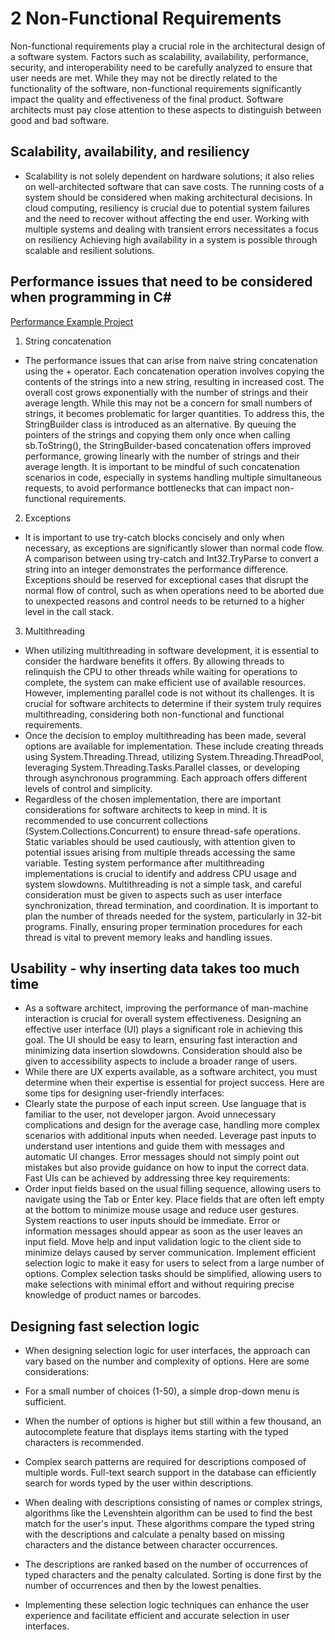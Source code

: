 # 2 Non-Functional Requirements
Non-functional requirements play a crucial role in the architectural design of a software system. Factors such as scalability, availability, performance, security, and interoperability need to be carefully analyzed to ensure that user needs are met. While they may not be directly related to the functionality of the software, non-functional requirements significantly impact the quality and effectiveness of the final product. Software architects must pay close attention to these aspects to distinguish between good and bad software.

## Scalability, availability, and resiliency
- Scalability is not solely dependent on hardware solutions; it also relies on well-architected software that can save costs. The running costs of a system should be considered when making architectural decisions. In cloud computing, resiliency is crucial due to potential system failures and the need to recover without affecting the end user. Working with multiple systems and dealing with transient errors necessitates a focus on resiliency Achieving high availability in a system is possible through scalable and resilient solutions. 

## Performance issues that need to be considered when programming in C#
[Performance Example Project](performance-issues)
1. String concatenation
- The performance issues that can arise from naive string concatenation using the + operator. Each concatenation operation involves copying the contents of the strings into a new string, resulting in increased cost. The overall cost grows exponentially with the number of strings and their average length. While this may not be a concern for small numbers of strings, it becomes problematic for larger quantities. To address this, the StringBuilder class is introduced as an alternative. By queuing the pointers of the strings and copying them only once when calling sb.ToString(), the StringBuilder-based concatenation offers improved performance, growing linearly with the number of strings and their average length. It is important to be mindful of such concatenation scenarios in code, especially in systems handling multiple simultaneous requests, to avoid performance bottlenecks that can impact non-functional requirements.
2. Exceptions
- It is important to use try-catch blocks concisely and only when necessary, as exceptions are significantly slower than normal code flow. A comparison between using try-catch and Int32.TryParse to convert a string into an integer demonstrates the performance difference. Exceptions should be reserved for exceptional cases that disrupt the normal flow of control, such as when operations need to be aborted due to unexpected reasons and control needs to be returned to a higher level in the call stack.
3. Multithreading
- When utilizing multithreading in software development, it is essential to consider the hardware benefits it offers. By allowing threads to relinquish the CPU to other threads while waiting for operations to complete, the system can make efficient use of available resources. However, implementing parallel code is not without its challenges. It is crucial for software architects to determine if their system truly requires multithreading, considering both non-functional and functional requirements.
- Once the decision to employ multithreading has been made, several options are available for implementation. These include creating threads using System.Threading.Thread, utilizing System.Threading.ThreadPool, leveraging System.Threading.Tasks.Parallel classes, or developing through asynchronous programming. Each approach offers different levels of control and simplicity.
- Regardless of the chosen implementation, there are important considerations for software architects to keep in mind. It is recommended to use concurrent collections (System.Collections.Concurrent) to ensure thread-safe operations. Static variables should be used cautiously, with attention given to potential issues arising from multiple threads accessing the same variable. Testing system performance after multithreading implementations is crucial to identify and address CPU usage and system slowdowns. Multithreading is not a simple task, and careful consideration must be given to aspects such as user interface synchronization, thread termination, and coordination. It is important to plan the number of threads needed for the system, particularly in 32-bit programs. Finally, ensuring proper termination procedures for each thread is vital to prevent memory leaks and handling issues.

## Usability - why inserting data takes too much time
- As a software architect, improving the performance of man-machine interaction is crucial for overall system effectiveness. Designing an effective user interface (UI) plays a significant role in achieving this goal. The UI should be easy to learn, ensuring fast interaction and minimizing data insertion slowdowns. Consideration should also be given to accessibility aspects to include a broader range of users.
- While there are UX experts available, as a software architect, you must determine when their expertise is essential for project success. Here are some tips for designing user-friendly interfaces:
- Clearly state the purpose of each input screen.
Use language that is familiar to the user, not developer jargon.
Avoid unnecessary complications and design for the average case, handling more complex scenarios with additional inputs when needed.
Leverage past inputs to understand user intentions and guide them with messages and automatic UI changes.
Error messages should not simply point out mistakes but also provide guidance on how to input the correct data.
Fast UIs can be achieved by addressing three key requirements:
- Order input fields based on the usual filling sequence, allowing users to navigate using the Tab or Enter key. Place fields that are often left empty at the bottom to minimize mouse usage and reduce user gestures.
System reactions to user inputs should be immediate. Error or information messages should appear as soon as the user leaves an input field. Move help and input validation logic to the client side to minimize delays caused by server communication.
Implement efficient selection logic to make it easy for users to select from a large number of options. Complex selection tasks should be simplified, allowing users to make selections with minimal effort and without requiring precise knowledge of product names or barcodes.

## Designing fast selection logic
- When designing selection logic for user interfaces, the approach can vary based on the number and complexity of options. Here are some considerations:

- For a small number of choices (1-50), a simple drop-down menu is sufficient.
- When the number of options is higher but still within a few thousand, an autocomplete feature that displays items starting with the typed characters is recommended.
- Complex search patterns are required for descriptions composed of multiple words. Full-text search support in the database can efficiently search for words typed by the user within descriptions.
- When dealing with descriptions consisting of names or complex strings, algorithms like the Levenshtein algorithm can be used to find the best match for the user's input. These algorithms compare the typed string with the descriptions and calculate a penalty based on missing characters and the distance between character occurrences.
- The descriptions are ranked based on the number of occurrences of typed characters and the penalty calculated. Sorting is done first by the number of occurrences and then by the lowest penalties.
- Implementing these selection logic techniques can enhance the user experience and facilitate efficient and accurate selection in user interfaces.




